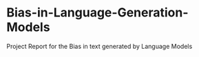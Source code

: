 # Bias-in-Language-Generation-Models
Project Report for the Bias in text generated by Language Models
